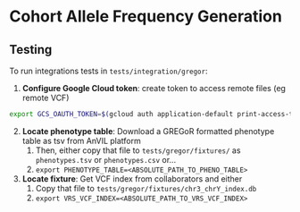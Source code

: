 # Cohort Allele Frequency Generation

## Testing

To run integrations tests in `tests/integration/gregor`:

1. **Configure Google Cloud token**: create token to access remote files (eg remote VCF)
```bash
export GCS_OAUTH_TOKEN=$(gcloud auth application-default print-access-token)
```
2. **Locate phenotype table**: Download a GREGoR formatted phenotype table as tsv from AnVIL platform
   1. Then, either copy that file to `tests/gregor/fixtures/` as  `phenotypes.tsv` or `phenotypes.csv` or...
   2. `export PHENOTYPE_TABLE=<ABSOLUTE_PATH_TO_PHENO_TABLE>`
3. **Locate fixture**: Get VCF index from collaborators and either
   1. Copy that file to `tests/gregor/fixtures/chr3_chrY_index.db`
   2. `export VRS_VCF_INDEX=<ABSOLUTE_PATH_TO_VRS_VCF_INDEX>`
